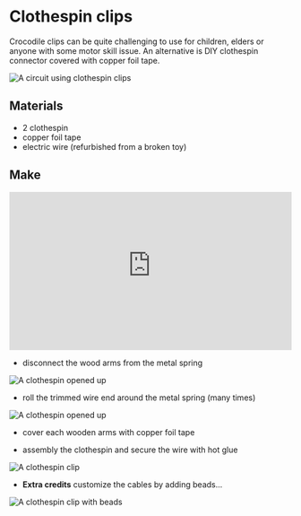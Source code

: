 # Clothespin clips

Crocodile clips can be quite challenging to use for children, elders or anyone with some motor skill issue. An alternative is 
DIY clothespin connector covered with copper foil tape.

![A circuit using clothespin clips]({{site.baseurl}}/assets/terminals/clothespin-clips/demo.gif)

## Materials

* 2 clothespin
* copper foil tape
* electric wire (refurbished from a broken toy)

## Make

<div style="position:relative;height:0;padding-bottom:56%;overflow:hidden;"><iframe style="position:absolute;top:0;left:0;width:100%;height:100%;" src="https://www.youtube-nocookie.com/embed/jL1RJtT7fp8" frameborder="0" allowfullscreen></iframe></div>

* disconnect the wood arms from the metal spring

![A clothespin opened up]({{site.baseurl}}/assets/terminals/clothespin-clips/opened.jpg)

* roll the trimmed wire end around the metal spring (many times)

![A clothespin opened up]({{site.baseurl}}/assets/terminals/clothespin-clips/cable-connection.jpg)

* cover each wooden arms with copper foil tape

* assembly the clothespin and secure the wire with hot glue

![A clothespin clip]({{site.baseurl}}/assets/terminals/clothespin-clips/finished.jpg)

* **Extra credits** customize the cables by adding beads...

![A clothespin clip with beads]({{site.baseurl}}/assets/terminals/clothespin-clips/beads.jpg)
